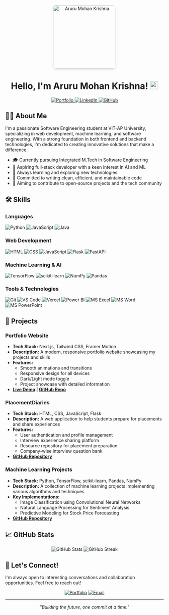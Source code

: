 <div align="center">

<img src="https://hebbkx1anhila5yf.public.blob.vercel-storage.com/WhatsApp%20Image%202025-01-02%20at%2014.40.03_1cfbe5db.jpg-lWxwDQIBrUSGSI5Vpbl7vPcjp18Aui.jpeg" alt="Aruru Mohan Krishna" width="200" style="border-radius: 10px; box-shadow: 0 4px 8px rgba(0,0,0,0.1);" />

# Hello, I'm Aruru Mohan Krishna! <img src="https://media.giphy.com/media/hvRJCLFzcasrR4ia7z/giphy.gif" width="25px">

<p align="center">
  <a href="https://1ex5yiy18k2wortk.vercel.app/">
    <img src="https://img.shields.io/badge/Portfolio-8A2BE2?style=for-the-badge&logo=vercel&logoColor=white" alt="Portfolio" />
  </a>
  <a href="https://www.linkedin.com/in/aruru-mohan-krishna-79b851226/">
    <img src="https://img.shields.io/badge/LinkedIn-0077B5?style=for-the-badge&logo=linkedin&logoColor=white" alt="LinkedIn" />
  </a>
  <a href="https://github.com/mohankrishna1123">
    <img src="https://img.shields.io/badge/GitHub-100000?style=for-the-badge&logo=github&logoColor=white" alt="GitHub" />
  </a>
</p>

</div>

## 👨‍💻 About Me

I'm a passionate Software Engineering student at VIT-AP University, specializing in web development, machine learning, and software engineering. With a strong foundation in both frontend and backend technologies, I'm dedicated to creating innovative solutions that make a difference.

- 🎓 Currently pursuing Integrated M.Tech in Software Engineering
- 💼 Aspiring full-stack developer with a keen interest in AI and ML
- 🌱 Always learning and exploring new technologies
- 🚀 Committed to writing clean, efficient, and maintainable code
- 🌟 Aiming to contribute to open-source projects and the tech community

## 🛠️ Skills

### Languages
![Python](https://img.shields.io/badge/Python-3776AB?style=for-the-badge&logo=python&logoColor=white)
![JavaScript](https://img.shields.io/badge/JavaScript-F7DF1E?style=for-the-badge&logo=javascript&logoColor=black)
![Java](https://img.shields.io/badge/Java-ED8B00?style=for-the-badge&logo=openjdk&logoColor=white)

### Web Development
![HTML](https://img.shields.io/badge/HTML5-E34F26?style=for-the-badge&logo=html5&logoColor=white)
![CSS](https://img.shields.io/badge/CSS3-1572B6?style=for-the-badge&logo=css3&logoColor=white)
![JavaScript](https://img.shields.io/badge/JavaScript-F7DF1E?style=for-the-badge&logo=javascript&logoColor=black)
![Flask](https://img.shields.io/badge/Flask-000000?style=for-the-badge&logo=flask&logoColor=white)
![FastAPI](https://img.shields.io/badge/FastAPI-009688?style=for-the-badge&logo=fastapi&logoColor=white)

### Machine Learning & AI
![TensorFlow](https://img.shields.io/badge/TensorFlow-FF6F00?style=for-the-badge&logo=tensorflow&logoColor=white)
![scikit-learn](https://img.shields.io/badge/scikit_learn-F7931E?style=for-the-badge&logo=scikit-learn&logoColor=white)
![NumPy](https://img.shields.io/badge/NumPy-013243?style=for-the-badge&logo=numpy&logoColor=white)
![Pandas](https://img.shields.io/badge/Pandas-150458?style=for-the-badge&logo=pandas&logoColor=white)

### Tools & Technologies
![Git](https://img.shields.io/badge/Git-F05032?style=for-the-badge&logo=git&logoColor=white)
![VS Code](https://img.shields.io/badge/VS_Code-007ACC?style=for-the-badge&logo=visual-studio-code&logoColor=white)
![Vercel](https://img.shields.io/badge/Vercel-000000?style=for-the-badge&logo=vercel&logoColor=white)
![Power BI](https://img.shields.io/badge/Power_BI-F2C811?style=for-the-badge&logo=powerbi&logoColor=black)
![MS Excel](https://img.shields.io/badge/Microsoft_Excel-217346?style=for-the-badge&logo=microsoft-excel&logoColor=white)
![MS Word](https://img.shields.io/badge/Microsoft_Word-2B579A?style=for-the-badge&logo=microsoft-word&logoColor=white)
![MS PowerPoint](https://img.shields.io/badge/Microsoft_PowerPoint-B7472A?style=for-the-badge&logo=microsoft-powerpoint&logoColor=white)

## 🚀 Projects

### Portfolio Website
- **Tech Stack:** Next.js, Tailwind CSS, Framer Motion
- **Description:** A modern, responsive portfolio website showcasing my projects and skills
- **Features:**
  - Smooth animations and transitions
  - Responsive design for all devices
  - Dark/Light mode toggle
  - Project showcase with detailed information
- **[Live Demo](https://1ex5yiy18k2wortk.vercel.app/) | [GitHub Repo](https://github.com/mohankrishna1123/portfolio)**

### PlacementDiaries
- **Tech Stack:** HTML, CSS, JavaScript, Flask
- **Description:** A web application to help students prepare for placements and share experiences
- **Features:**
  - User authentication and profile management
  - Interview experience sharing platform
  - Resource repository for placement preparation
  - Company-wise interview question bank
- **[GitHub Repository](https://github.com/mohankrishna1123/PlacementDiaries)**

### Machine Learning Projects
- **Tech Stack:** Python, TensorFlow, scikit-learn, Pandas, NumPy
- **Description:** A collection of machine learning projects implementing various algorithms and techniques
- **Key Implementations:**
  - Image Classification using Convolutional Neural Networks
  - Natural Language Processing for Sentiment Analysis
  - Predictive Modeling for Stock Price Forecasting
- **[GitHub Repository](https://github.com/mohankrishna1123/ml-projects)**

## 📈 GitHub Stats

<div align="center">
  <img src="https://github-readme-stats.vercel.app/api?username=MohanKrishna36&show_icons=true&theme=radical&hide_border=true&count_private=true" alt="GitHub Stats" />
  <img src="https://github-readme-streak-stats.herokuapp.com/?user=MohanKrishna36&theme=radical&hide_border=true" alt="GitHub Streak" />
</div>

## 🤝 Let's Connect!

I'm always open to interesting conversations and collaboration opportunities. Feel free to reach out!

<div align="center">

[![Portfolio](https://img.shields.io/badge/Portfolio-Visit%20Site-purple?style=for-the-badge&logo=vercel)](https://1ex5yiy18k2wortk.vercel.app/)
[![Email](https://img.shields.io/badge/Email-Contact%20Me-red?style=for-the-badge&logo=gmail)](mailto:mohankrishna1123@gmail.com)

</div>

---

<div align="center">
  <em>"Building the future, one commit at a time."</em>
</div>
